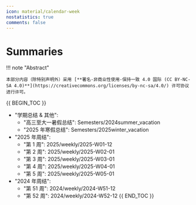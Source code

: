 ```yaml
---
icon: material/calendar-week
nostatistics: true
comments: false
---
```


# Summaries

!!! note "Abstract"

    本部分内容（除特别声明外）采用 [**署名-非商业性使用-保持一致 4.0 国际 (CC BY-NC-SA 4.0)**](https://creativecommons.org/licenses/by-nc-sa/4.0/) 许可协议进行许可。
    
{{ BEGIN_TOC }}
- "学期总结 & 其他":
    - "高三至大一暑假总结": Semesters/2024summer_vacation
    - "2025 年寒假总结": Semesters/2025winter_vacation
- "2025 年周结":
    - "第  1 周": 2025/weekly/2025-W01-12
    - "第  2 周": 2025/weekly/2025-W02-01
    - "第  3 周": 2025/weekly/2025-W03-01
    - "第  4 周": 2025/weekly/2025-W04-01
    - "第  5 周": 2025/weekly/2025-W05-01
- "2024 年周结":
    - "第 51 周": 2024/weekly/2024-W51-12
    - "第 52 周": 2024/weekly/2024-W52-12
{{ END_TOC }}
